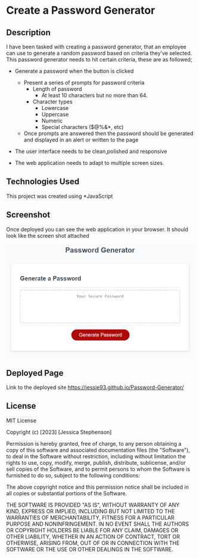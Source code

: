 # Create a Password Generator 

## Description


I have been tasked with creating a password generator, that an employee can use to generate a random password based on criteria they've selected. This password generator needs to hit certain criteria, these are as followed;
* Generate a password when the button is clicked
  * Present a series of prompts for password criteria
    * Length of password
      * At least 10 characters but no more than 64.
    * Character types
      * Lowercase
      * Uppercase
      * Numeric
      * Special characters ($@%&*, etc)
  * Once prompts are answered then the password should be generated and displayed in an alert or written to the page

* The user interface needs to be clean,polished and responsive
* The web application needs to adapt to multiple screen sizes.

## Technologies Used
This project was created using 
*JavaScript


## Screenshot
Once deployed you can see the web application in your browser. It should look like the screen shot attached 

![password generator](./assets/Password-generator.png)

## Deployed Page
Link to the deployed site
https://jessie93.github.io/Password-Generator/


## License 
MIT License

Copyright (c) [2023] [Jessica Stephenson]

Permission is hereby granted, free of charge, to any person obtaining a copy
of this software and associated documentation files (the "Software"), to deal
in the Software without restriction, including without limitation the rights
to use, copy, modify, merge, publish, distribute, sublicense, and/or sell
copies of the Software, and to permit persons to whom the Software is
furnished to do so, subject to the following conditions:

The above copyright notice and this permission notice shall be included in all
copies or substantial portions of the Software.

THE SOFTWARE IS PROVIDED "AS IS", WITHOUT WARRANTY OF ANY KIND, EXPRESS OR
IMPLIED, INCLUDING BUT NOT LIMITED TO THE WARRANTIES OF MERCHANTABILITY,
FITNESS FOR A PARTICULAR PURPOSE AND NONINFRINGEMENT. IN NO EVENT SHALL THE
AUTHORS OR COPYRIGHT HOLDERS BE LIABLE FOR ANY CLAIM, DAMAGES OR OTHER
LIABILITY, WHETHER IN AN ACTION OF CONTRACT, TORT OR OTHERWISE, ARISING FROM,
OUT OF OR IN CONNECTION WITH THE SOFTWARE OR THE USE OR OTHER DEALINGS IN THE
SOFTWARE.




